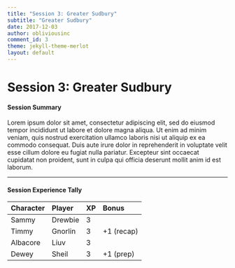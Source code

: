 ```yaml
---
title: "Session 3: Greater Sudbury"
subtitle: "Greater Sudbury"
date: 2017-12-03
author: obliviousinc
comment_id: 3
theme: jekyll-theme-merlot
layout: default
---
```


# Session 3: Greater Sudbury

#### Session Summary

Lorem ipsum dolor sit amet, consectetur adipiscing elit, sed do eiusmod tempor incididunt ut labore et dolore magna aliqua. Ut enim ad minim veniam, quis nostrud exercitation ullamco laboris nisi ut aliquip ex ea commodo consequat. Duis aute irure dolor in reprehenderit in voluptate velit esse cillum dolore eu fugiat nulla pariatur. Excepteur sint occaecat cupidatat non proident, sunt in culpa qui officia deserunt mollit anim id est laborum.

* * *

#### Session Experience Tally

| Character | Player  | XP  | Bonus         |
|:--------- |:------- |:--- |:------------- |
| Sammy     | Drewbie | 3   |               |
| Timmy     | Gnorlin | 3   | +1 (recap)    |
| Albacore  | Liuv    | 3   |               |
| Dewey     | Sheil   | 3   | +1 (prep)     |
